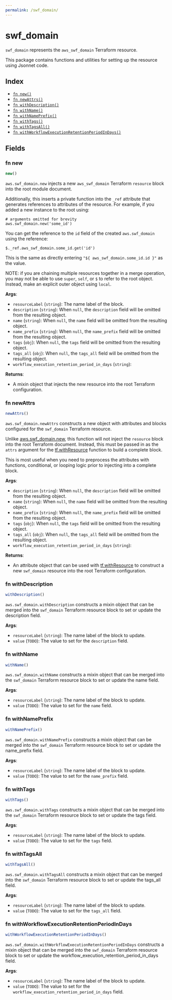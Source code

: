 ```yaml
---
permalink: /swf_domain/
---
```


# swf_domain

`swf_domain` represents the `aws_swf_domain` Terraform resource.



This package contains functions and utilities for setting up the resource using Jsonnet code.


## Index

* [`fn new()`](#fn-new)
* [`fn newAttrs()`](#fn-newattrs)
* [`fn withDescription()`](#fn-withdescription)
* [`fn withName()`](#fn-withname)
* [`fn withNamePrefix()`](#fn-withnameprefix)
* [`fn withTags()`](#fn-withtags)
* [`fn withTagsAll()`](#fn-withtagsall)
* [`fn withWorkflowExecutionRetentionPeriodInDays()`](#fn-withworkflowexecutionretentionperiodindays)

## Fields

### fn new

```ts
new()
```


`aws.swf_domain.new` injects a new `aws_swf_domain` Terraform `resource`
block into the root module document.

Additionally, this inserts a private function into the `_ref` attribute that generates references to attributes of the
resource. For example, if you added a new instance to the root using:

    # arguments omitted for brevity
    aws.swf_domain.new('some_id')

You can get the reference to the `id` field of the created `aws.swf_domain` using the reference:

    $._ref.aws_swf_domain.some_id.get('id')

This is the same as directly entering `"${ aws_swf_domain.some_id.id }"` as the value.

NOTE: if you are chaining multiple resources together in a merge operation, you may not be able to use `super`, `self`,
or `$` to refer to the root object. Instead, make an explicit outer object using `local`.

**Args**:
  - `resourceLabel` (`string`): The name label of the block.
  - `description` (`string`):  When `null`, the `description` field will be omitted from the resulting object.
  - `name` (`string`):  When `null`, the `name` field will be omitted from the resulting object.
  - `name_prefix` (`string`):  When `null`, the `name_prefix` field will be omitted from the resulting object.
  - `tags` (`obj`):  When `null`, the `tags` field will be omitted from the resulting object.
  - `tags_all` (`obj`):  When `null`, the `tags_all` field will be omitted from the resulting object.
  - `workflow_execution_retention_period_in_days` (`string`): 

**Returns**:
- A mixin object that injects the new resource into the root Terraform configuration.


### fn newAttrs

```ts
newAttrs()
```


`aws.swf_domain.newAttrs` constructs a new object with attributes and blocks configured for the `swf_domain`
Terraform resource.

Unlike [aws.swf_domain.new](#fn-swfdomainnew), this function will not inject the `resource`
block into the root Terraform document. Instead, this must be passed in as the `attrs` argument for the
[tf.withResource](https://github.com/tf-libsonnet/core/tree/main/docs#fn-withresource) function to build a complete block.

This is most useful when you need to preprocess the attributes with functions, conditional, or looping logic prior to
injecting into a complete block.

**Args**:
  - `description` (`string`):  When `null`, the `description` field will be omitted from the resulting object.
  - `name` (`string`):  When `null`, the `name` field will be omitted from the resulting object.
  - `name_prefix` (`string`):  When `null`, the `name_prefix` field will be omitted from the resulting object.
  - `tags` (`obj`):  When `null`, the `tags` field will be omitted from the resulting object.
  - `tags_all` (`obj`):  When `null`, the `tags_all` field will be omitted from the resulting object.
  - `workflow_execution_retention_period_in_days` (`string`): 

**Returns**:
  - An attribute object that can be used with [tf.withResource](https://github.com/tf-libsonnet/core/tree/main/docs#fn-withresource) to construct a new `swf_domain` resource into the root Terraform configuration.


### fn withDescription

```ts
withDescription()
```

`aws.swf_domain.withDescription` constructs a mixin object that can be merged into the `swf_domain`
Terraform resource block to set or update the description field.



**Args**:
  - `resourceLabel` (`string`): The name label of the block to update.
  - `value` (`TODO`): The value to set for the `description` field.


### fn withName

```ts
withName()
```

`aws.swf_domain.withName` constructs a mixin object that can be merged into the `swf_domain`
Terraform resource block to set or update the name field.



**Args**:
  - `resourceLabel` (`string`): The name label of the block to update.
  - `value` (`TODO`): The value to set for the `name` field.


### fn withNamePrefix

```ts
withNamePrefix()
```

`aws.swf_domain.withNamePrefix` constructs a mixin object that can be merged into the `swf_domain`
Terraform resource block to set or update the name_prefix field.



**Args**:
  - `resourceLabel` (`string`): The name label of the block to update.
  - `value` (`TODO`): The value to set for the `name_prefix` field.


### fn withTags

```ts
withTags()
```

`aws.swf_domain.withTags` constructs a mixin object that can be merged into the `swf_domain`
Terraform resource block to set or update the tags field.



**Args**:
  - `resourceLabel` (`string`): The name label of the block to update.
  - `value` (`TODO`): The value to set for the `tags` field.


### fn withTagsAll

```ts
withTagsAll()
```

`aws.swf_domain.withTagsAll` constructs a mixin object that can be merged into the `swf_domain`
Terraform resource block to set or update the tags_all field.



**Args**:
  - `resourceLabel` (`string`): The name label of the block to update.
  - `value` (`TODO`): The value to set for the `tags_all` field.


### fn withWorkflowExecutionRetentionPeriodInDays

```ts
withWorkflowExecutionRetentionPeriodInDays()
```

`aws.swf_domain.withWorkflowExecutionRetentionPeriodInDays` constructs a mixin object that can be merged into the `swf_domain`
Terraform resource block to set or update the workflow_execution_retention_period_in_days field.



**Args**:
  - `resourceLabel` (`string`): The name label of the block to update.
  - `value` (`TODO`): The value to set for the `workflow_execution_retention_period_in_days` field.
